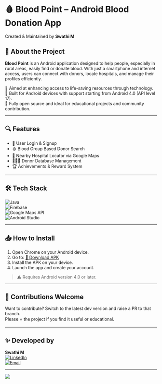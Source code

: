 # 🩸 Blood Point – Android Blood Donation App  
Created & Maintained by **Swathi M**

## 💫 About the Project  
**Blood Point** is an Android application designed to help people, especially in rural areas, easily find or donate blood. With just a smartphone and internet access, users can connect with donors, locate hospitals, and manage their profiles efficiently.

📱 Aimed at enhancing access to life-saving resources through technology.  
🎯 Built for Android devices with support starting from Android 4.0 (API level 17).  
🔧 Fully open source and ideal for educational projects and community contribution.

---

## 🔍 Features
- 📲 User Login & Signup  
- 🩸 Blood Group Based Donor Search  
- 🏥 Nearby Hospital Locator via Google Maps  
- 🧑‍🤝‍🧑 Donor Database Management  
- 🏆 Achievements & Reward System  

---

## 🛠 Tech Stack  
![Java](https://img.shields.io/badge/Java-ED8B00?style=for-the-badge&logo=openjdk&logoColor=white)  
![Firebase](https://img.shields.io/badge/Firebase-FFCA28?style=for-the-badge&logo=firebase&logoColor=black)  
![Google Maps API](https://img.shields.io/badge/Google%20Maps-4285F4?style=for-the-badge&logo=googlemaps&logoColor=white)  
![Android Studio](https://img.shields.io/badge/Android%20Studio-3DDC84?style=for-the-badge&logo=androidstudio&logoColor=white)

---

## 📥 How to Install

1. Open Chrome on your Android device.
2. Go to: [🔗 Download APK](https://github.com/imShakil/BloodBank/releases/latest/download/blood-point.apk)
3. Install the APK on your device.
4. Launch the app and create your account.  
> ⚠️ Requires Android version 4.0 or later.


---

## 🤝 Contributions Welcome

Want to contribute? Switch to the latest dev version and raise a PR to that branch.  
Please ⭐ the project if you find it useful or educational.

---

## ✨ Developed by  
**Swathi M**  
[![LinkedIn](https://img.shields.io/badge/LinkedIn-%230077B5.svg?style=flat&logo=linkedin&logoColor=white)](https://www.linkedin.com/in/swathi-muralinathan/)  
[![Email](https://img.shields.io/badge/Email-D14836?logo=gmail&logoColor=white)](mailto:swathimuralinathan97@gmail.com)

---
[![](https://visitcount.itsvg.in/api?id=BloodPointApp&icon=0&color=0)](https://visitcount.itsvg.in)

<!-- Built with 💖 by Swathi M -->
